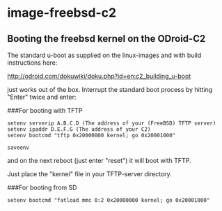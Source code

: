 # image-freebsd-c2

## Booting the freebsd kernel on the ODroid-C2

The standard u-boot as supplied on the linux-images and with build instructions here:

http://odroid.com/dokuwiki/doku.php?id=en:c2_building_u-boot

just works out of the box. Interrupt the standard boot process by hitting "Enter" twice and enter:

###For booting with TFTP

```
setenv serverip A.B.C.D (The address of your (FreeBSD) TFTP server)
setenv ipaddr D.E.F.G (The address of your C2)
setenv bootcmd "tftp 0x20000000 kernel; go 0x20001000"

saveenv
```
and on the next reboot (just enter "reset") it will boot with TFTP.

Just place the "kernel" file in your TFTP-server directory.

###For booting from SD
```
setenv bootcmd "fatload mmc 0:2 0x20000000 kernel; go 0x20001000"
```

